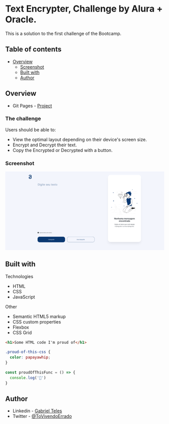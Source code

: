 # Text Encrypter, Challenge by Alura + Oracle.

This is a solution to the first challenge of the Bootcamp.

## Table of contents

- [Overview](#overview)
  - [Screenshot](#screenshot)
  - [Built with](#built-with)
  - [Author](#author)

## Overview

- Git Pages - [Project](https://gabrielfteles.github.io/Decodificador/)

### The challenge

Users should be able to:

- View the optimal layout depending on their device's screen size.
- Encrypt and Decrypt their text.
- Copy the Encrypted or Decrypted with a button.

### Screenshot

![](./screenshot.png)

## Built with

Technologies

- HTML
- CSS
- JavaScript

Other

- Semantic HTML5 markup
- CSS custom properties
- Flexbox
- CSS Grid

```html
<h1>Some HTML code I'm proud of</h1>
```
```css
.proud-of-this-css {
  color: papayawhip;
}
```
```js
const proudOfThisFunc = () => {
  console.log('🎉')
}
```

## Author

- Linkedin - [Gabriel Teles](https://www.linkedin.com/in/gabriel-teles-b28709234/)
- Twitter - [@ToVivendoErrado](https://www.twitter.com/ToVivendoErrado)
